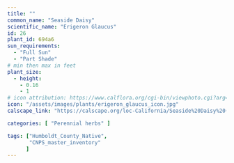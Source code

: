 ```yaml
---
title: ""
common_name: "Seaside Daisy"
scientific_name: "Erigeron Glaucus"
id: 26
plant_id: 694a6
sun_requirements:
  - "Full Sun"
  - "Part Shade"
# min then max in feet
plant_size:
  - height: 
    - 0.16
    - 1
# icon attribution: https://www.calflora.org/cgi-bin/viewphoto.cgi?arg=/app/up/io/49/io14909-1.jpg 
icon: "/assets/images/plants/erigeron_glaucus_icon.jpg" 
calscape_link: "https://calscape.org/loc-California/Seaside%20Daisy%20(Erigeron%20glaucus)"

categories: [ "Perennial herbs" ]

tags: ["Humboldt_County_Native",
       "CNPS_master_inventory"
      ]
---
```


